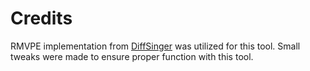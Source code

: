 # Credits
RMVPE implementation from [DiffSinger](https://github.com/openvpi/DiffSinger) was utilized for this tool. Small tweaks were made to ensure proper function with this tool.